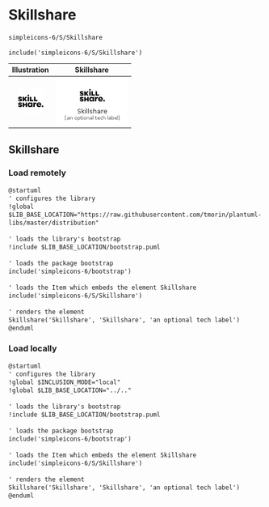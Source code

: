 # Skillshare


```text
simpleicons-6/S/Skillshare
```

```text
include('simpleicons-6/S/Skillshare')
```



| Illustration | Skillshare |
| :---: | :---: |
| ![illustration for Illustration](../../simpleicons-6/S/Skillshare.png) | ![illustration for Skillshare](../../simpleicons-6/S/Skillshare.Local.png) |




## Skillshare

### Load remotely
```plantuml
@startuml
' configures the library
!global $LIB_BASE_LOCATION="https://raw.githubusercontent.com/tmorin/plantuml-libs/master/distribution"

' loads the library's bootstrap
!include $LIB_BASE_LOCATION/bootstrap.puml

' loads the package bootstrap
include('simpleicons-6/bootstrap')

' loads the Item which embeds the element Skillshare
include('simpleicons-6/S/Skillshare')

' renders the element
Skillshare('Skillshare', 'Skillshare', 'an optional tech label')
@enduml
```

### Load locally
```plantuml
@startuml
' configures the library
!global $INCLUSION_MODE="local"
!global $LIB_BASE_LOCATION="../.."

' loads the library's bootstrap
!include $LIB_BASE_LOCATION/bootstrap.puml

' loads the package bootstrap
include('simpleicons-6/bootstrap')

' loads the Item which embeds the element Skillshare
include('simpleicons-6/S/Skillshare')

' renders the element
Skillshare('Skillshare', 'Skillshare', 'an optional tech label')
@enduml
```


